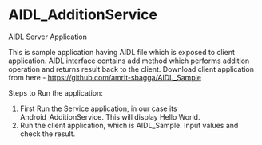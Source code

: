 # AIDL_AdditionService
AIDL Server Application

This is sample application having AIDL file which is exposed to client application.
AIDL interface contains add method which performs addition operation and returns result back to the client. 
Download client application from here - <a>https://github.com/amrit-sbagga/AIDL_Sample</a>

Steps to Run the application:

1. First Run the Service application, in our case its Android_AdditionService. This will display Hello World.
2. Run the client application, which is AIDL_Sample. Input values and check the result.

